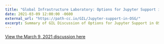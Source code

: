```yaml
---
title: "Global Infrastructure Laboratory: Options for Jupyter Support in OSG"
date: 2021-03-09 12:00:00 -0600
external_url: "https://path-cc.io/GIL/Jupyter-support-in-OSG/"
excerpt: Summary of GIL Discussion of Options for Jupyter Support in OSG. GIL conducted an open dicussion with the entire OSG staff mailing list on March 9, 2021. The team reviewed the proposal document and concluded the following:
---
```

[View the March 9, 2021 discussion here](https://path-cc.io/GIL/Jupyter-support-in-OSG/)

